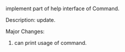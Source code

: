 implement part of help interface of Command.

Description:
update.

Major Changes:
1. can print usage of command.
